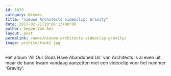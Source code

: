 ```yaml
---
id: 1629
category: Nieuws
title: "nieuwe Architects videoclip: Gravity"
date: 2017-02-21T19:06:13+00:00
author: Seppe Van Ael
layout: post
permalink: /news/nieuwe-architects-videoclip-gravity/
image: architectsuk2.jpg
---
```

Het album 'All Our Gods Have Abandoned Us' van Architects is al even uit, maar de band kwam vandaag aanzetten met een videoclip voor het nummer 'Gravity'.
